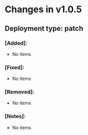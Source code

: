# Changes in v1.0.5

## Deployment type: patch

### [Added]: 
<ul>
  <li>No items</li>
</ul>

### [Fixed]: 
<ul>
  <li>No items</li>
</ul>

### [Removed]: 
<ul>
  <li>No items</li>
</ul>

### [Notes]: 
<ul>
  <li>No items</li>
</ul>

